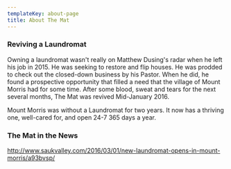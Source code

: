 ```yaml
---
templateKey: about-page
title: About The Mat
---
```

### Reviving a Laundromat

Owning a laundromat wasn't really on Matthew Dusing's radar when he left his job in 2015. He was seeking to restore and flip houses. He was prodded to check out the closed-down business by his Pastor. When he did, he found a prospective opportunity that filled a need that the village of Mount Morris had for some time. After some blood, sweat and tears for the next several months, The Mat was revived Mid-January 2016. 

Mount Morris was without a Laundromat for two years. It now has a thriving one, well-cared for, and open 24-7 365 days a year. 

### The Mat in the News

http://www.saukvalley.com/2016/03/01/new-laundromat-opens-in-mount-morris/a93bvsp/


